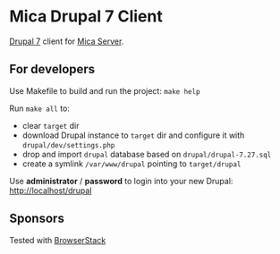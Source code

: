 # Mica Drupal 7 Client

[Drupal 7](https://drupal.org) client for [Mica Server](https://github.com/obiba/mica-server).

## For developers

Use Makefile to build and run the project: `make help`

Run `make all` to:

* clear `target` dir
* download Drupal instance to `target` dir and configure it with `drupal/dev/settings.php`
* drop and import `drupal` database based on `drupal/drupal-7.27.sql`
* create a symlink `/var/www/drupal` pointing to `target/drupal`

Use **administrator** / **password** to login into your new Drupal:
[http://localhost/drupal](http://localhost/drupal)

## Sponsors

Tested with [BrowserStack](http://www.browserstack.com)

